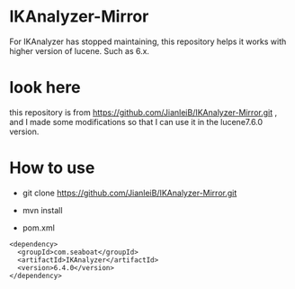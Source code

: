 # IKAnalyzer-Mirror
For IKAnalyzer has stopped maintaining, this repository helps it works with higher version of lucene. Such as 6.x.

# look here
this repository is from https://github.com/JianleiB/IKAnalyzer-Mirror.git , and I made some modifications so that I can use it in the lucene7.6.0 version.

# How to use

* git clone https://github.com/JianleiB/IKAnalyzer-Mirror.git

* mvn install

* pom.xml

```
<dependency> 			
  <groupId>com.seaboat</groupId> 			
  <artifactId>IKAnalyzer</artifactId> 			
  <version>6.4.0</version> 		
</dependency>
```
